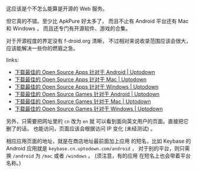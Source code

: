 
[site-osapps-andr]: https://cn.uptodown.com/android/open-source-apps
[site-osapps-mac]: https://cn.uptodown.com/mac/open-source-apps
[site-osapps-windows]: https://cn.uptodown.com/windows/open-source-apps

[site-osgames-andr]: https://cn.uptodown.com/android/open-source-games
[site-osgames-mac]: https://cn.uptodown.com/mac/open-source-games
[site-osgames-windows]: https://cn.uptodown.com/windows/open-source-games

[gh-site]: https://github.com/Uptodown

这应该是个不怎么能算是开源的 Web 服务。

但它真的不错。至少比 ApkPure 好太多了，
而且不止有 Android 平台还有 Mac 和 Windows ，
而且还专门有开源软件、游戏的合集。

对于开源程度的界定没有 f-droid.org 清晰，
不过相对来说收录范围应该会很大，
应该能解决一些你的燃眉之急。

links: 

- [下载最佳的 Open Source Apps 针对于 Android | Uptodown][site-osapps-andr]
- [下载最佳的 Open Source Apps 针对于 Mac | Uptodown][site-osapps-mac]
- [下载最佳的 Open Source Apps 针对于 Windows | Uptodown][site-osapps-windows]
- [下载最佳的 Open Source Games 针对于 Android | Uptodown][site-osgames-andr]
- [下载最佳的 Open Source Games 针对于 Mac | Uptodown][site-osgames-mac]
- [下载最佳的 Open Source Games 针对于 Windows | Uptodown][site-osgames-windows]

另外，只需要把网址里的 `cn` 改为 `en` 就
可以看到面向英文用户的页面。直接把它删了的话，
也能访问，页面应该会根据访问 IP 变化 (未经测试) 。

相应应用页面的地址，就是在商店地址最前面加上应用
的短名，比如 Keybase 的 Android 应用就是
 `keybase.cn.uptodown.com/android` ，
对于别的平台，则只需换 `/android` 为
 `/mac` 或者 `/windows` 。 (须注意，有的应用
在短名上也会带着平台名称。)
